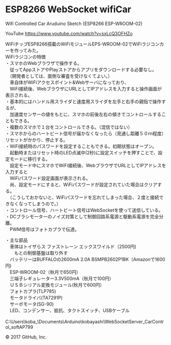 # ESP8266 WebSocket wifiCar
Wifi Controlled Car Aruduino Sketch (ESP8266 ESP-WROOM-02)

YouTube
https://www.youtube.com/watch?v=sxLcQ3OFHZo

WiFiチップESP8266搭載のWiFiモジュールEPS-WROOM-02でWiFiラジコンカーを作ってみた。<BR>
WiFiラジコンの特徴<BR>
・スマホのWebブラウザで操作する。<BR>
　従ってAppストアやPlayストアからアプリをダウンロードする必要なし。<BR>
　（開発者としては、面倒な審査を受けなくてよい。）<BR>
　車自体がWiFiアクセスポイント&Webサーバになっており、<BR>
　WiFi接続後、WebブラウザにURLとしてIPアドレスを入力すると操作画面が表示される。<BR>
・基本的にはハンドル用スライダと速度用スライダを左手と右手の親指で操作するが、<BR>
　加速度センサーの値をもとに、スマホの前後左右の傾きでコントロールすることもできる。<BR>
・複数のスマホで１台をコントロールできる。（混信ではない）<BR>
・スマホからのハートビート信号が届かなくなったら（見通し距離５０ｍ程度）リセットがかかり、停止する。<BR>
・WiFi接続時のパスワードを設定することもできる。初期状態はオープン。<BR>
　起動時またはリセット時のLED点滅中(2秒)に設定スイッチを押すことで、設定モードに移行する。<BR>
　設定モード中にスマホでWiFi接続後、WebブラウザでURLとしてIPアドレスを入力すると<BR>
　WiFiパスワード設定画面が表示される。<BR>
　尚、設定モードにすると、WiFiパスワードが設定されていた場合はクリアする。<BR>
　（こうしておかないと、WiFiパスワードを忘れてしまった場合、２度と接続できなくなってしまうので。）<BR>
・コントロール信号、ハートビート信号はWebSocketを使って送信している。<BR>
・DCブラシモーターのノイズ対策として制御回路系電源と駆動系電源を完全分離。<BR>
　PWM信号はフォトカプラで伝達。<BR>

・主な部品<BR>
　車体はトイザらス ファストレーン エックスワイルド（2500円)<BR>
　　もとの制御基盤は取り外す<BR>
　バッテリーはBUFFALOの2600mA 2.0A BSMPB2602P1BK（Amazonで1600円)<BR>
　ESP-WROOM-02（秋月で650円）<BR>
　三端子レギュレーター3.3V500mA（秋月で100円）<BR>
　ＵＳＢシリアル変換モジュール(秋月で600円）<BR>
　フォトカプラ(TLP785)<BR>
　モータドライバ(TA7291P)<BR>
　サーボモータ(SG-90)<BR>
　LED、コンデンサー、抵抗、タクトスイッチ、USBケーブル<BR>
 <BR>
 C:\Users\koba_\Documents\Arduino\kobayashi\WebSocketServer_CarControl_softAP799<BR>
 
© 2017 GitHub, Inc.

